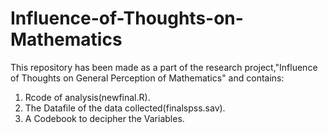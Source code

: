 # Influence-of-Thoughts-on-Mathematics
This repository has been made as a part of the research project,"Influence of Thoughts on General Perception of Mathematics" and contains:
1. Rcode of analysis(newfinal.R).
2. The Datafile of the data collected(finalspss.sav).
3. A Codebook to decipher the Variables. 
